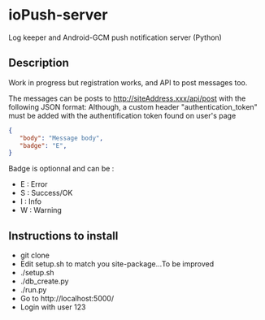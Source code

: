 # ioPush-server
Log keeper and Android-GCM push notification server (Python)

## Description
Work in progress but registration works, and API to post messages too.

The messages can be posts to http://siteAddress.xxx/api/post with the following JSON format:
Although, a custom header "authentication_token" must be added with the authentification token found on user's page

```json
{
   "body": "Message body",
   "badge": "E",
}
```
Badge is optionnal and can be :
* E : Error
* S : Success/OK
* I : Info
* W : Warning




## Instructions to install
 * git clone
 * Edit setup.sh to match you site-package...To be improved
 * ./setup.sh
 * ./db_create.py
 * ./run.py
 * Go to http://localhost:5000/
 * Login with user 123
 
